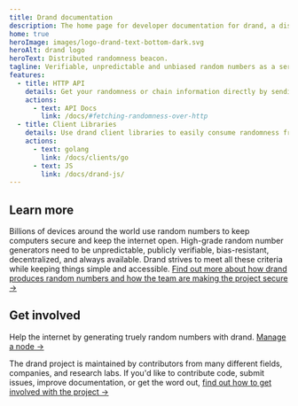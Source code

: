 ```yaml
---
title: Drand documentation
description: The home page for developer documentation for drand, a distributed randomness beacon.
home: true
heroImage: images/logo-drand-text-bottom-dark.svg
heroAlt: drand logo
heroText: Distributed randomness beacon.
tagline: Verifiable, unpredictable and unbiased random numbers as a service.
features:
  - title: HTTP API
    details: Get your randomness or chain information directly by sending HTTP `GET` requests to the drand JSON HTTP API.
    actions:
      - text: API Docs
        link: /docs/#fetching-randomness-over-http
  - title: Client Libraries
    details: Use drand client libraries to easily consume randomness from your applications, over HTTP, gRPC or libp2p PubSub.
    actions:
      - text: golang
        link: /docs/clients/go
      - text: JS
        link: /docs/drand-js/
---
```


## Learn more

Billions of devices around the world use random numbers to keep computers secure and keep the internet open. High-grade random number generators need to be unpredictable, publicly verifiable, bias-resistant, decentralized, and always available. Drand strives to meet all these criteria while keeping things simple and accessible. [Find out more about how drand produces random numbers and how the team are making the project secure →](/concepts/overview)

## Get involved

Help the internet by generating truely random numbers with drand. [Manage a node →](/operate)

The drand project is maintained by contributors from many different fields, companies, and research labs. If you'd like to contribute code, submit issues, improve documentation, or get the word out, [find out how to get involved with the project →](/about)
